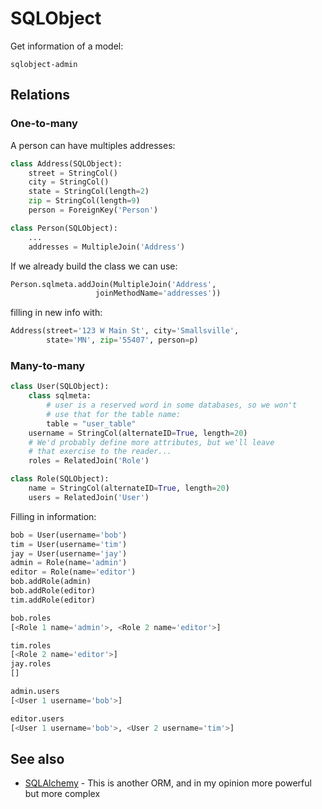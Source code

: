 # SQLObject

Get information of a model:

```commandline
sqlobject-admin
```

## Relations

### One-to-many

A person can have multiples addresses:

```python
class Address(SQLObject):
    street = StringCol()
    city = StringCol()
    state = StringCol(length=2)
    zip = StringCol(length=9)
    person = ForeignKey('Person')

class Person(SQLObject):
    ...
    addresses = MultipleJoin('Address')
```

If we already build the class we can use:

```python
Person.sqlmeta.addJoin(MultipleJoin('Address',
                   joinMethodName='addresses'))
```

filling in new info with:

```python
Address(street='123 W Main St', city='Smallsville',
        state='MN', zip='55407', person=p)
```

### Many-to-many

```python
class User(SQLObject):
    class sqlmeta:
        # user is a reserved word in some databases, so we won't
        # use that for the table name:
        table = "user_table"
    username = StringCol(alternateID=True, length=20)
    # We'd probably define more attributes, but we'll leave
    # that exercise to the reader...
    roles = RelatedJoin('Role')

class Role(SQLObject):
    name = StringCol(alternateID=True, length=20)
    users = RelatedJoin('User')
```

Filling in information:

```python
bob = User(username='bob')
tim = User(username='tim')
jay = User(username='jay')
admin = Role(name='admin')
editor = Role(name='editor')
bob.addRole(admin)
bob.addRole(editor)
tim.addRole(editor)

bob.roles
[<Role 1 name='admin'>, <Role 2 name='editor'>]

tim.roles
[<Role 2 name='editor'>]
jay.roles
[]

admin.users
[<User 1 username='bob'>]

editor.users
[<User 1 username='bob'>, <User 2 username='tim'>]
```

## See also

* [SQLAlchemy](http://www.sqlalchemy.org) - This is another ORM, and in my opinion more powerful but more complex
